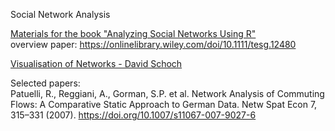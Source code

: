Social Network Analysis

[Materials for the book "Analyzing Social Networks Using R"](https://www.analyzingsocialnetworksusingr.com/)  
overview paper: https://onlinelibrary.wiley.com/doi/10.1111/tesg.12480

[Visualisation of Networks - David Schoch](https://www.mr.schochastics.net/material/netVizR/)

Selected papers:  
Patuelli, R., Reggiani, A., Gorman, S.P. et al. Network Analysis of Commuting Flows: A Comparative Static Approach to German Data. Netw Spat Econ 7, 315–331 (2007). https://doi.org/10.1007/s11067-007-9027-6 

